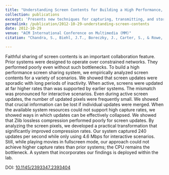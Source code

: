 ```yaml
---
title: "Understanding Screen Contents for Building a High Performance, Real Time Screen Sharing System"
collection: publications
excerpt: 'Presents new techniques for capturing, transmitting, and storing screen content in collaboration systems.'
permalink: /publication/2012-10-29-understanding-screen-contents
date: 2012-10-29
venue: "ACM International Conference on Multimedia (MM)"
citation: "Chandra, S., Biehl, J.T., Boreczky, J., Carter, S., & Rowe, L.A. 2012. Understanding Screen Contents for Building a High Performance, Real Time Screen Sharing System. <i>In Proceedings of the 20th ACM International Conference on Multimedia (MM '12)</i>. ACM, New York, NY, USA, pp. 389-398."

---
```

Faithful sharing of screen contents is an important collaboration feature. Prior systems were designed to operate over constrained networks. They performed poorly even without such bottlenecks. To build a high performance screen sharing system, we empirically analyzed screen contents for a variety of scenarios. We showed that screen updates were sporadic with long periods of inactivity. When active, screens were updated at far higher rates than was supported by earlier systems. The mismatch was pronounced for interactive scenarios. Even during active screen updates, the number of updated pixels were frequently small. We showed that crucial information can be lost if individual updates were merged. When the available system resources could not support high capture rates, we showed ways in which updates can be effectively collapsed. We showed that Zlib lossless compression performed poorly for screen updates. By analyzing the screen pixels, we developed a practical transformation that significantly improved compression rates. Our system captured 240 updates per second while only using 4.6 Mbps for interactive scenarios. Still, while playing movies in fullscreen mode, our approach could not achieve higher capture rates than prior systems; the CPU remains the bottleneck. A system that incorporates our findings is deployed within the lab.

DOI: [10.1145/2393347.2393404](https://doi.org/10.1145/2393347.2393404)
